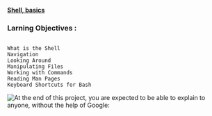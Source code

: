 [**Shell, basics**](https://intranet.hbtn.io/projects/2019)

### Larning Objectives :
```

What is the Shell
Navigation
Looking Around
Manipulating Files
Working with Commands
Reading Man Pages
Keyboard Shortcuts for Bash

```

![At the end of this project, you are expected to be able to explain to anyone, without the help of Google:](https://cdn.educba.com/academy/wp-content/uploads/2019/12/23.png.webp) 
